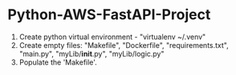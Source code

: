 # Python-AWS-FastAPI-Project

1. Create python virtual environment - "virtualenv ~/.venv"
2. Create empty files: 
    "Makefile", "Dockerfile", "requirements.txt", "main.py", "myLib/__init__.py", "myLib/logic.py"
3. Populate the 'Makefile'.
